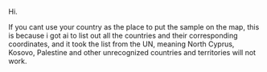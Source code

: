 Hi.



If you cant use your country as the place to put the sample on the map, this is because i got ai to list out all the countries and their corresponding coordinates, and it took the list from the UN, meaning North Cyprus, Kosovo, Palestine and other unrecognized countries and territories will not work.
